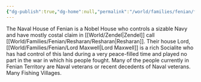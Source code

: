 ```yaml
---
{"dg-publish":true,"dg-home":null,"permalink":"/world/families/fenian/fenian/","dgPassFrontmatter":true,"created":"2025-03-10T16:34:48.807-04:00","updated":"2025-03-16T19:08:33.663-04:00"}
---
```



The Naval House of Fenian is a Nobel House who controls a sizable Navy and have mostly costal claim in [[World/Zendel\|Zendel]] call [[World/Families/Fenian/Resharan/Resharan\|Resharan]]. 
Their house Lord, [[World/Families/Fenian/Lord Maxwell\|Lord Maxwell]] is a rich Socialite who has had control of this land during a very peace-filled time and played no part in the war in which his people fought. 
Many of the people currently in Fenian Territory are Naval veterans or recent decedents of Naval veterans. 
Many Fishing Villages. 
